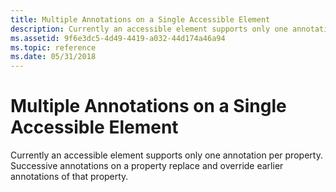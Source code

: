 ```yaml
---
title: Multiple Annotations on a Single Accessible Element
description: Currently an accessible element supports only one annotation per property. Successive annotations on a property replace and override earlier annotations of that property.
ms.assetid: 9f6e3dc5-4d49-4419-a032-44d174a46a94
ms.topic: reference
ms.date: 05/31/2018
---
```


# Multiple Annotations on a Single Accessible Element

Currently an accessible element supports only one annotation per property. Successive annotations on a property replace and override earlier annotations of that property.

 

 




